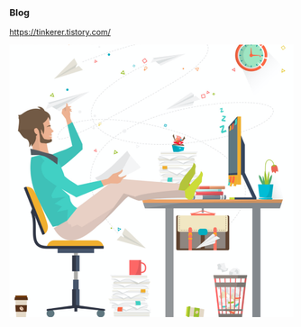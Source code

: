 ### Blog
https://tinkerer.tistory.com/

![programmer_flying_paper_airplane.png](https://github.com/kimsooil/kimsooil.github.io/blob/master/programmer_flying_paper_airplane.png?raw=true "Forever tinkering")
